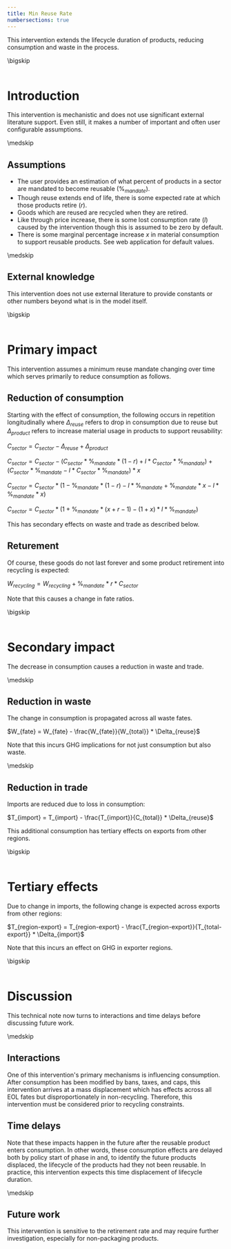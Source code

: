```yaml
---
title: Min Reuse Rate
numbersections: true
---
```

This intervention extends the lifecycle duration of products, reducing consumption and waste in the process.

\bigskip
<br>
<br>

# Introduction
This intervention is mechanistic and does not use significant external literature support. Even still, it makes a number of important and often user configurable assumptions.

\medskip
<br>

## Assumptions

- The user provides an estimation of what percent of products in a sector are mandated to become reusable ($\%_{mandate}$).
- Though reuse extends end of life, there is some expected rate at which those products retire ($r$).
- Goods which are reused are recycled when they are retired.
- Like through price increase, there is some lost consumption rate ($l$) caused by the intervention though this is assumed to be zero by default.
- There is some marginal percentage increase $x$ in material consumption to support reusable products. See web application for default values.

\medskip
<br>

## External knowledge
This intervention does not use external literature to provide constants or other numbers beyond what is in the model itself.

\bigskip
<br>
<br>

# Primary impact
This intervention assumes a minimum reuse mandate changing over time which serves primarily to reduce consumption as follows.

## Reduction of consumption
Starting with the effect of consumption, the following occurs in repetition longitudinally where $\Delta_{reuse}$ refers to drop in consumption due to reuse but $\Delta_{product}$ refers to increase material usage in products to support reusability:

$C_{sector} = C_{sector} - \Delta_{reuse} + \Delta_{product}$

$C_{sector} = C_{sector} - (C_{sector} * \%_{mandate} * (1 - r) + l * C_{sector} * \%_{mandate}) + (C_{sector} * \%_{mandate} - l * C_{sector} * \%_{mandate}) * x$

$C_{sector} = C_{sector} * (1 - \%_{mandate} * (1 - r) - l * \%_{mandate} + \%_{mandate} * x - l * \%_{mandate} * x)$

$C_{sector} = C_{sector} * (1 + \%_{mandate} * (x + r - 1) - (1 + x) * l * \%_{mandate})$

This has secondary effects on waste and trade as described below.

## Returement
Of course, these goods do not last forever and some product retirement into recycling is expected:

$W_{recycling} = W_{recycling} + \%_{mandate} * r * C_{sector}$

Note that this causes a change in fate ratios.

\bigskip
<br>
<br>

# Secondary impact
The decrease in consumption causes a reduction in waste and trade.

\medskip
<br>

## Reduction in waste
The change in consumption is propagated across all waste fates.

$W_{fate} = W_{fate} - \frac{W_{fate}}{W_{total}} * \Delta_{reuse}$

Note that this incurs GHG implications for not just consumption but also waste.

\medskip
<br>

## Reduction in trade
Imports are reduced due to loss in consumption:

$T_{import} = T_{import} - \frac{T_{import}}{C_{total}} * \Delta_{reuse}$

This additional consumption has tertiary effects on exports from other regions.

\bigskip
<br>
<br>

# Tertiary effects
Due to change in imports, the following change is expected across exports from other regions:

$T_{region-export} = T_{region-export} - \frac{T_{region-export}}{T_{total-export}} * \Delta_{import}$

Note that this incurs an effect on GHG in exporter regions.

\bigskip
<br>
<br>

# Discussion
This technical note now turns to interactions and time delays before discussing future work.

\medskip
<br>

## Interactions
One of this intervention's primary mechanisms is influencing consumption. After consumption has been modified by bans, taxes, and caps, this intervention arrives at a mass displacement which has effects across all EOL fates but disproportionately in non-recycling. Therefore, this intervention must be considered prior to recycling constraints.

## Time delays
Note that these impacts happen in the future after the reusable product enters consumption. In other words, these consumption effects are delayed both by policy start of phase in and, to identify the future products displaced, the lifecycle of the products had they not been reusable. In practice, this intervention expects this time displacement of lifecycle duration.

\medskip
<br>

## Future work
This intervention is sensitive to the retirement rate and may require further investigation, especially for non-packaging products.
